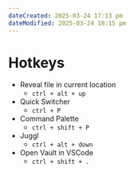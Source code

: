 ```yaml
---
dateCreated: 2025-03-24 17:13 pm
dateModified: 2025-03-24 18:15 pm
---
```

# Hotkeys

- Reveal file in current location
	- `ctrl + alt + up`
- Quick Switcher
	- `ctrl + P`
- Command Palette
	- `ctrl + shift + P`
- Juggl
	- `ctrl + alt + down`
- Open Vault in VSCode
	- `ctrl + shift + .`